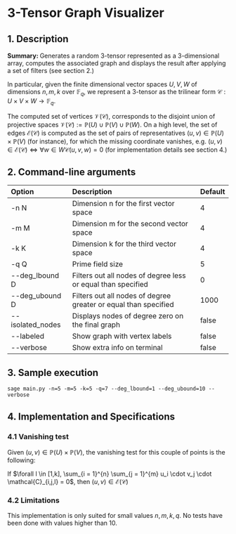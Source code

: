 # 3-Tensor Graph Visualizer

## 1. Description

<b>Summary: </b>Generates a random 3-tensor represented as a 3-dimensional array, computes the associated graph and displays the result after applying a set of filters (see section 2.) 

In particular, given the finite dimensional vector spaces $U,V,W$ of dimensions $n,m,k$ over $\mathbb{F}_q$, we represent a 3-tensor as the trilinear form $\mathcal{C} : U \times V \times W \rightarrow \mathbb{F}_q$. 

The computed set of vertices $\mathcal{V}(\mathcal{C})$, corresponds to the disjoint union of projective spaces $\mathcal{V}(\mathcal{C}) := \mathbb{P}(U) \cup \mathbb{P}(V) \cup \mathbb{P}(W)$. On a high level, the set of edges $\mathcal{E}(\mathcal{C})$ is computed as the set of pairs of representatives $(u,v) \in \mathbb{P}(U) \times \mathbb{P}(V)$ (for instance), for which the missing coordinate vanishes, e.g. $(u,v) \in \mathcal{E}(\mathcal{C}) \iff \forall w \in W \mathcal{C}(u,v,w) = 0$ (for implementation details see section 4.)


## 2. Command-line arguments


| Option | Description | Default |
|:-------|:------------|:--------|
| -n  N  | Dimension n for the first vector space |  4|
| -m  M  | Dimension m for the second vector space |  4| 
| -k  K  | Dimension k for the third vector space | 4 |
| -q  Q  | Prime field size | 5 |
| --deg_lbound D | Filters out all nodes of degree less or equal than specified | 0 |
| --deg_ubound D | Filters out all nodes of degree greater or equal than specified | 1000 |
| --isolated_nodes | Displays nodes of degree zero on the final graph | false |
| --labeled  | Show graph with vertex labels | false |
| --verbose | Show extra info on terminal | false | 

## 3. Sample execution

    sage main.py -n=5 -m=5 -k=5 -q=7 --deg_lbound=1 --deg_ubound=10 --verbose

## 4. Implementation and Specifications 

### 4.1 Vanishing test

Given $(u,v) \in \mathbb{P}(U) \times \mathbb{P}(V)$, the vanishing test for this couple of points is the following: 

If $\forall l \in [1,k], \sum_{i = 1}^{n} \sum_{j = 1}^{m} u_i \cdot v_j \cdot \mathcal{C}_{i,j,l} = 0$, then $(u,v) \in \mathcal{E}(\mathcal{C})$


### 4.2 Limitations

This implementation is only suited for small values $n,m,k,q$. No tests have been done with values higher than 10.

<footnote></footnote>